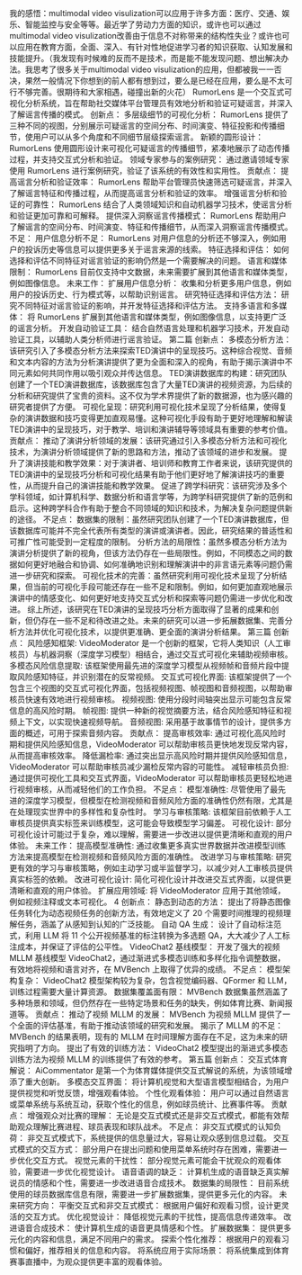 我的感悟：multimodal video visulization可以应用于许多方面：医疗、交通、娱乐、智能监控与安全等等。最近学了劳动力方面的知识，或许也可以通过multimodal video visulization改善由于信息不对称带来的结构性失业？或许也可以应用在教育方面，全面、深入、有针对性地促进学习者的知识获取、认知发展和技能提升。（我发现有时候难的反而不是技术，而是能不能发现问题、想出解决办法。我思考了很多关于multimodal video visulization的应用，但都被我一一否决，果然一般情况下你想到的前人都有想到过，要么是已经在应用，要么是不太可行不够完善。很期待和大家相遇，碰撞出新的火花）
RumorLens 是一个交互式可视化分析系统，旨在帮助社交媒体平台管理员有效地分析和验证可疑谣言，并深入了解谣言传播的模式。
创新点：
多层级细节的可视化分析： RumorLens 提供了三种不同的视图，分别展示可疑谣言的空间分布、时间演变、特征投影和传播细节，使用户可以从多个角度和不同细节层级探索谣言。
新颖的圆形设计： RumorLens 使用圆形设计来可视化可疑谣言的传播细节，紧凑地展示了动态传播过程，并支持交互式分析和验证。
领域专家参与的案例研究： 通过邀请领域专家使用 RumorLens 进行案例研究，验证了该系统的有效性和实用性。
贡献点：
提高谣言分析和验证效率： RumorLens 帮助平台管理员快速筛选可疑谣言，并深入了解谣言特征和传播过程，从而提高谣言分析和验证的效率。
增强谣言分析和验证的可靠性： RumorLens 结合了人类领域知识和自动机器学习技术，使谣言分析和验证更加可靠和可解释。
提供深入洞察谣言传播模式： RumorLens 帮助用户了解谣言的空间分布、时间演变、特征和传播细节，从而深入洞察谣言传播模式。
不足：
用户信息分析不足： RumorLens 对用户信息的分析还不够深入，例如用户的投诉历史等信息可以提供更多关于谣言来源的线索。
特征选择和评估： 如何选择和评估不同特征对谣言验证的影响仍然是一个需要解决的问题。
语言和媒体限制： RumorLens 目前仅支持中文数据，未来需要扩展到其他语言和媒体类型，例如图像信息。
未来工作：
扩展用户信息分析： 收集和分析更多用户信息，例如用户的投诉历史、行为模式等，以帮助识别谣言。
研究特征选择和评估方法： 研究不同特征对谣言验证的影响，并开发特征选择和评估方法。
支持多语言和多媒体： 将 RumorLens 扩展到其他语言和媒体类型，例如图像信息，以支持更广泛的谣言分析。
开发自动验证工具： 结合自然语言处理和机器学习技术，开发自动验证工具，以辅助人类分析师进行谣言验证。
第二篇
创新点：
多模态分析方法：该研究引入了多模态分析方法来探索TED演讲中的呈现技巧。这种综合视觉、音频和文本内容的方法为分析演讲提供了更为全面和深入的视角，有助于揭示演讲中不同元素如何共同作用以吸引观众并传达信息。
TED演讲数据库的构建：研究团队创建了一个TED演讲数据库，该数据库包含了大量TED演讲的视频资源，为后续的分析和研究提供了宝贵的资料。这不仅为学术界提供了新的数据源，也为感兴趣的研究者提供了方便。
可视化呈现：研究利用可视化技术呈现了分析结果，使得复杂的演讲数据和技巧变得更加直观易懂。这种可视化手段有助于更好地理解和解读TED演讲中的呈现技巧，对于教学、培训和演讲辅导等领域具有重要的参考价值。
贡献点：
推动了演讲分析领域的发展：该研究通过引入多模态分析方法和可视化技术，为演讲分析领域提供了新的思路和方法，推动了该领域的进步和发展。
提升了演讲技能和教学效果：对于演讲者、培训师和教育工作者来说，该研究提供的TED演讲中的呈现技巧分析和可视化结果有助于他们更好地了解演讲技巧的重要性，从而提升自己的演讲技能和教学效果。
促进了跨学科研究：该研究涉及多个学科领域，如计算机科学、数据分析和语言学等，为跨学科研究提供了新的范例和启示。这种跨学科合作有助于整合不同领域的知识和技术，为解决复杂问题提供新的途径。
不足点：
数据集的限制：虽然研究团队创建了一个TED演讲数据库，但该数据库可能并不完全代表所有类型的演讲或演讲者。因此，研究结果的普适性和可推广性可能受到一定程度的限制。
分析方法的局限性：虽然多模态分析方法为演讲分析提供了新的视角，但该方法仍存在一些局限性。例如，不同模态之间的数据如何更好地融合和协调、如何准确地识别和理解演讲中的非言语元素等问题仍需进一步研究和探索。
可视化技术的完善：虽然研究利用可视化技术呈现了分析结果，但当前的可视化手段可能还存在一些不足和限制。例如，如何更加直观地展示演讲中的情感变化、如何更好地支持交互式分析和探索等问题仍需进一步优化和改进。
综上所述，该研究在TED演讲的呈现技巧分析方面取得了显著的成果和创新，但仍存在一些不足和待改进之处。未来的研究可以进一步拓展数据集、完善分析方法并优化可视化技术，以提供更准确、更全面的演讲分析结果。
第三篇
创新点：
风险感知框架: VideoModerator 是一个创新的框架，它将人类知识（人工审核员）与机器洞察（深度学习模型）相结合，通过交互式可视化来辅助视频审核。
多模态风险信息提取: 该框架使用最先进的深度学习模型从视频帧和音频片段中提取风险感知特征，并识别潜在的反常视频。
交互式可视化界面: 该框架提供了一个包含三个视图的交互式可视化界面，包括视频视图、帧视图和音频视图，以帮助审核员快速有效地进行视频审核。
视频视图: 使用分段时间轴突出显示可能包含反常信息的高风险时期。
帧视图: 提供一种新的视觉摘要方法，结合风险感知特征和视频上下文，以实现快速视频导航。
音频视图: 采用基于故事情节的设计，提供多方面的概述，可用于探索音频内容。
贡献点：
提高审核效率: 通过可视化高风险时期和提供风险感知信息，VideoModerator 可以帮助审核员更快地发现反常内容，从而提高审核效率。
降低漏检率: 通过突出显示高风险时期并提供风险感知信息，VideoModerator 可以帮助审核员减少漏检反常内容的可能性。
减轻审核员负担: 通过提供可视化工具和交互式界面，VideoModerator 可以帮助审核员更轻松地进行视频审核，从而减轻他们的工作负担。
不足点：
模型准确性: 尽管使用了最先进的深度学习模型，但模型在检测视频和音频风险方面的准确性仍然有限，尤其是在处理现实世界中的多样性和复杂性时。
学习与审核策略: 该框架目前依赖于人工审核员提供真实标签来训练模型，这可能会导致模型学习偏差。
可视化设计: 部分可视化设计可能过于复杂，难以理解，需要进一步改进以提供更清晰和直观的用户体验。
未来工作：
提高模型准确性: 通过收集更多真实世界数据并改进模型训练方法来提高模型在检测视频和音频风险方面的准确性。
改进学习与审核策略: 研究更有效的学习与审核策略，例如主动学习或半监督学习，以减少对人工审核员提供真实标签的依赖。
改进可视化设计: 简化可视化设计并改进交互式界面，以提供更清晰和直观的用户体验。
扩展应用领域: 将 VideoModerator 应用于其他领域，例如视频注释或文本可视化。
4
创新点：
静态到动态的方法： 提出了将静态图像任务转化为动态视频任务的创新方法，有效地定义了 20 个需要时间推理的视频理解任务，涵盖了从感知到认知的广泛技能。
自动 QA 生成： 设计了自动标注范式，利用 LLM 将 11 个公开视频基准的标注转换为多选题 QA，大大减少了人工标注成本，并保证了评估的公平性。
VideoChat2 基线模型： 开发了强大的视频 MLLM 基线模型 VideoChat2，通过渐进式多模态训练和多样化指令调整数据，有效地将视频和语言对齐，在 MVBench 上取得了优异的成绩。
不足点：
模型架构复杂： VideoChat2 模型架构较为复杂，包含视觉编码器、QFormer 和 LLM，训练过程需要大量计算资源。
数据集覆盖面有限： MVBench 数据集虽然涵盖了多种场景和领域，但仍然存在一些特定场景和任务的缺失，例如体育比赛、新闻报道等。
贡献点：
推动了视频 MLLM 的发展： MVBench 为视频 MLLM 提供了一个全面的评估基准，有助于推动该领域的研究和发展。
揭示了 MLLM 的不足： MVBench 的结果表明，现有的 MLLM 在时间理解方面存在不足，这为未来的研究指明了方向。
提出了有效的训练方法： VideoChat2 模型提出的渐进式多模态训练方法为视频 MLLM 的训练提供了有效的参考。
第五篇
创新点：
交互式体育解说： AiCommentator 是第一个为体育媒体提供交互式解说的系统，为该领域增添了重大创新。
多模态交互界面： 将计算机视觉和大型语言模型相结合，为用户提供视觉和听觉反馈，增强观看体验。
个性化观看体验： 用户可以通过自然语言或菜单系统与系统互动，获取个性化的信息，例如球员统计、比赛事件等。
贡献点：
增强观众对比赛的理解： 无论是交互式模式还是非交互式模式，都能有效帮助观众理解比赛进程、球员表现和球队战术。
不足点：
非交互式模式的认知负荷： 非交互式模式下，系统提供的信息量过大，容易让观众感到信息过载。
交互式模式的交互方式： 部分用户在提出问题和使用菜单系统时存在困难，需要进一步优化交互方式。
视觉元素的干扰性： 部分视觉元素可能会干扰观众的观看体验，需要进一步优化视觉设计。
语音语调的缺乏： 计算机生成的语音缺乏真实解说员的情感和个性，需要进一步改进语音合成技术。
数据集的局限性： 目前系统使用的球员数据库信息有限，需要进一步扩展数据集，提供更多元化的内容。
未来研究方向：
平衡交互式和非交互式模式： 根据用户偏好和观看习惯，设计更灵活的交互方式。
优化视觉设计： 降低视觉元素的干扰性，提高信息传递效率。
改进语音合成技术： 使计算机生成的语音更具情感和个性。
扩展数据集： 提供更多元化的内容和信息，满足不同用户的需求。
探索个性化推荐： 根据用户的观看习惯和偏好，推荐相关的信息和内容。
将系统应用于实际场景： 将系统集成到体育赛事直播中，为观众提供更丰富的观看体验。
